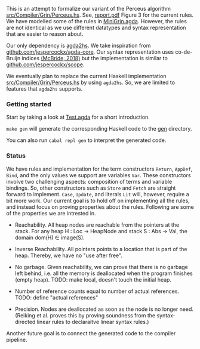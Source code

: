 
This is an attempt to formalize our variant of the Perceus algorithm [src/Compiler/Grin/Perceus.hs](../Compiler/Grin/Perceus.hs). See, [report.pdf](../../latex/report.pdf) Figure 3 for the current rules. We have modelled some of the rules in [MiniGrin.agda](MiniGrin.agda). However, the rules are not identical as we use different datatypes and syntax representation that are easier to reason about. 

Our only dependency is [agda2hs](https://github.com/agda/agda2hs). We take inspiration from [github.com/jespercockx/agda-core](https://github.com/jespercockx/agda-core). Our syntax representation uses co-de-Bruijn indices [(McBride, 2018)](https://arxiv.org/abs/1807.04085) but the implementation is similar to [github.com/jespercockx/scope](https://github.com/jespercockx/scope).

We eventually plan to replace the current Haskell implementation [src/Compiler/Grin/Perceus.hs](../Compiler/Grin/Perceus.hs) by using `agda2hs`. So, we are limited to features that `agda2hs` supports.

### Getting started

Start by taking a look at [Test.agda](Test.agda) for a short introduction.

`make gen` will generate the corresponding Haskell code to the [gen](../../gen) directory.

You can also run `cabal repl gen` to interpret the generated code.

### Status

We have rules and implementation for the term constructors `Return`, `AppDef`, `Bind`, and the only values we support are variables `Var`. These constructors involve two challenging aspects: composition of terms and variable bindings. So, other constructors such as `Store` and `Fetch` are straight forward to implement. `Case`, `Update`, and literals `Lit` will, however, require a bit more work. Our current goal is to hold off on implementing all the rules, and instead focus on proving properties about the rules. Following are some of the properties we are intrested in.

- Reachability. All heap nodes are reachable from the pointers at the stack. 
  For any heap H : Loc → HeapNode and stack S : Abs → Val, the domain dom(H) ∈ image(S).

- Inverse Reachability. All pointers points to a location that is part of the heap. 
  Thereby, we have no "use after free".
  
- No garbage. Given reachability, we can prove that there is no garbage left behind, i.e. 
  all the memory is deallocated when the program finishes (empty heap). 
  TODO: make local, doesn't touch the initial heap.

- Number of reference counts equal to number of actual references. 
  TODO: define "actual references"

- Precision. Nodes are deallocated as soon as the node is no longer need. 
  (Reiking et al. proves this by proving soundness from the syntax-directed 
  linear rules to declaraitve linear syntax rules.)

Another future goal is to connect the generated code to the compiler pipeline. 
